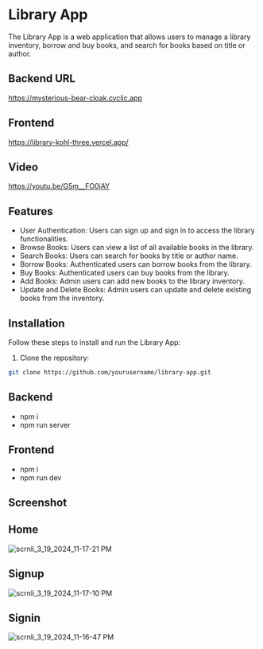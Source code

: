 # Library App

The Library App is a web application that allows users to manage a library inventory, borrow and buy books, and search for books based on title or author.

## Backend URL
https://mysterious-bear-cloak.cyclic.app

## Frontend
https://library-kohl-three.vercel.app/



## Video
https://youtu.be/G5m__FO0jAY

## Features

- User Authentication: Users can sign up and sign in to access the library functionalities.
- Browse Books: Users can view a list of all available books in the library.
- Search Books: Users can search for books by title or author name.
- Borrow Books: Authenticated users can borrow books from the library.
- Buy Books: Authenticated users can buy books from the library.
- Add Books: Admin users can add new books to the library inventory.
- Update and Delete Books: Admin users can update and delete existing books from the inventory.

## Installation


Follow these steps to install and run the Library App:


1. Clone the repository:
```bash
git clone https://github.com/yourusername/library-app.git
```


## Backend 
-  npm i
-  npm run server
## Frontend 
-  npm i
-  npm run dev

## Screenshot

## Home
![scrnli_3_19_2024_11-17-21 PM](https://github.com/heyyrahul/Library/assets/79692865/94e88b41-4f86-4e6e-9cde-019b355d0814)


## Signup
![scrnli_3_19_2024_11-17-10 PM](https://github.com/heyyrahul/Library/assets/79692865/cb7ac212-d863-4e8f-b82b-4b599b3d4f04)

## Signin
![scrnli_3_19_2024_11-16-47 PM](https://github.com/heyyrahul/Library/assets/79692865/dd0da0cc-cc04-4658-9b3f-8502985b701a)


